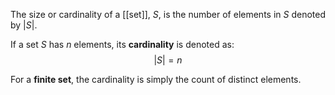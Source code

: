 The size or cardinality of a [[set]], $S$, is the number of elements in $S$ denoted by $|S|$.

If a set $S$ has $n$ elements, its **cardinality** is denoted as:
$$|S| = n$$

For a **finite set**, the cardinality is simply the count of distinct elements.